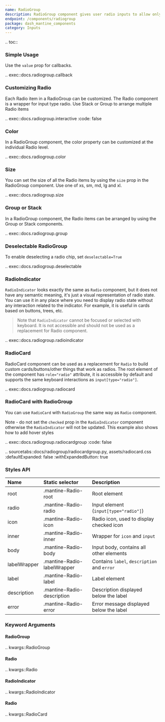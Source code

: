 ```yaml
---
name: RadioGroup
description: RadioGroup component gives user radio inputs to allow only one selection from a small set of options.
endpoint: /components/radiogroup
package: dash_mantine_components
category: Inputs
---
```


.. toc::

### Simple Usage

Use the `value` prop for callbacks.

.. exec::docs.radiogroup.callback

### Customizing Radio

Each Radio item in a RadioGroup can be customized. The Radio component is a wrapper for input type radio.  Use Stack or Group to arrange multiple Radio items

.. exec::docs.radiogroup.interactive
    :code: false

### Color

In a RadioGroup component, the color property can be customized at the individual Radio level.

.. exec::docs.radiogroup.color

### Size

You can set the size of all the Radio items by using the `size` prop in the RadioGroup component.  Use one of xs, sm, md, lg and xl.

.. exec::docs.radiogroup.size

### Group or Stack

In a RadioGroup component, the Radio items can be arranged by using the Group or Stack components.

.. exec::docs.radiogroup.group


### Deselectable RadioGroup

To enable deselecting a radio chip, set `deselectable=True`

.. exec::docs.radiogroup.deselectable


### RadioIndicator

`RadioIndicator` looks exactly the same as `Radio` component, but it does not have any semantic meaning, it's just a 
visual representation of radio state. You can use it in any place where you need to display radio state without any 
interaction related to the indicator. For example, it is useful in cards based on buttons, trees, etc.

> Note that `RadioIndicator` cannot be focused or selected with keyboard. It is not accessible and should not be used as
a replacement for Radio component.

.. exec::docs.radiogroup.radioindicator


### RadioCard

RadioCard component can be used as a replacement for `Radio` to build custom cards/buttons/other things that work as
radios. The root element of the component has `role="radio"` attribute, it is accessible by default and supports the
same keyboard interactions as `input[type="radio"]`.


.. exec::docs.radiogroup.radiocard



### RadioCard with RadioGroup

You can use `RadioCard` with `RadioGroup` the same way as `Radio` component.

Note - do not set the `checked` prop in the `RadioIndicator` component otherwise the `RadioIndicator` will not be updated.
This example also shows how to add hover styles

.. exec::docs.radiogroup.radiocardgroup
    :code: false

.. sourcetabs::docs/radiogroup/radiocardgroup.py, assets/radiocard.css
    :defaultExpanded: false
    :withExpandedButton: true



### Styles API

| Name         | Static selector             | Description                                 |
|:-------------|:----------------------------|:--------------------------------------------|
| root         | .mantine-Radio-root         | Root element                                |
| radio        | .mantine-Radio-radio        | Input element (`input[type="radio"]`)       |
| icon         | .mantine-Radio-icon         | Radio icon, used to display checked icon    |
| inner        | .mantine-Radio-inner        | Wrapper for `icon` and `input`              |
| body         | .mantine-Radio-body         | Input body, contains all other elements     |
| labelWrapper | .mantine-Radio-labelWrapper | Contains `label`, `description` and `error` |
| label        | .mantine-Radio-label        | Label element                               |
| description  | .mantine-Radio-description  | Description displayed below the label       |
| error        | .mantine-Radio-error        | Error message displayed below the label     |

### Keyword Arguments

#### RadioGroup

.. kwargs::RadioGroup

#### Radio

.. kwargs::Radio


#### RadioIndicator

.. kwargs::RadioIndicator


#### Radio

.. kwargs::RadioCard
